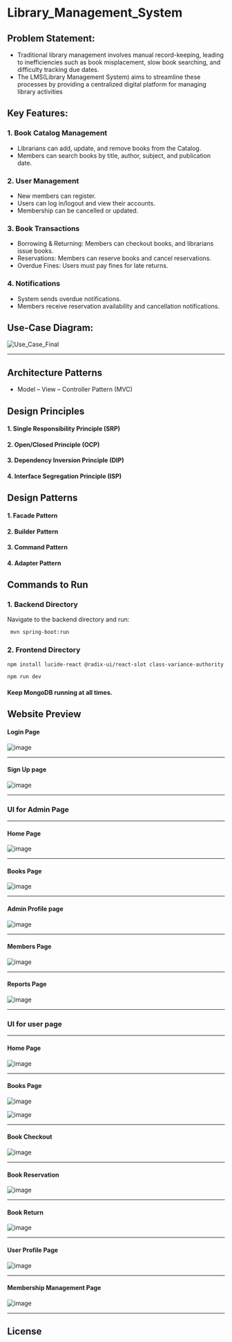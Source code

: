 # Library_Management_System


## Problem Statement:
- Traditional library management involves manual record-keeping, leading to inefficiencies such as book misplacement, slow book searching, and difficulty tracking due dates.
- The LMS(Library Management System) aims to streamline these processes by providing a centralized digital platform for managing library activities





## Key Features:
### 1. Book Catalog Management
- Librarians can add, update, and remove books from the Catalog.
- Members can search books by title, author, subject, and publication date.
### 2. User Management
- New members can register.
- Users can log in/logout and view their accounts.
- Membership can be cancelled or updated.
### 3. Book Transactions
- Borrowing & Returning: Members can checkout books, and librarians issue books.
- Reservations: Members can reserve books and cancel reservations.
- Overdue Fines: Users must pay fines for late returns.
### 4. Notifications
- System sends overdue notifications.
- Members receive reservation availability and cancellation notifications.

## Use-Case Diagram:
![Use_Case_Final](https://github.com/user-attachments/assets/88baf129-15e3-4667-8563-a4260a194bd7)

________________________________________________________________________________
## Architecture Patterns
- Model – View – Controller Pattern (MVC)

## Design Principles
#### 1. Single Responsibility Principle (SRP)
#### 2. Open/Closed Principle (OCP)
#### 3. Dependency Inversion Principle (DIP)
#### 4. Interface Segregation Principle (ISP)

## Design Patterns
#### 1. Facade Pattern
#### 2. Builder Pattern
#### 3. Command Pattern
#### 4. Adapter Pattern

## Commands to Run


### 1. Backend Directory

Navigate to the backend directory and run:

 ```bash 
  mvn spring-boot:run   
```

### 2. Frontend Directory
 ```bash 
npm install lucide-react @radix-ui/react-slot class-variance-authority clsx tailwindcss-animate --legacy-peer-deps
```

```bash
npm run dev
```

#### Keep MongoDB running at all times.

## Website Preview

#### Login Page

![image](https://github.com/user-attachments/assets/b68d1507-e0ee-4afb-9737-55588df646cf)

_________________________________________________________________
#### Sign Up page

![image](https://github.com/user-attachments/assets/534fe1be-bc5f-4ade-833e-963e0212a592)
_________________________________________________________________
### UI for Admin Page 
_________________________________________________________________
#### Home Page
![image](https://github.com/user-attachments/assets/5f6e4821-b342-4f65-a806-64a3c5040b08)

_________________________________________________________________
#### Books Page
![image](https://github.com/user-attachments/assets/67e20e49-df57-40f2-9b2b-ff1417a467d1)

_________________________________________________________________
#### Admin Profile page
![image](https://github.com/user-attachments/assets/814c401f-f8b6-48f3-9e62-a830818e08f8)

_________________________________________________________________
#### Members Page
![image](https://github.com/user-attachments/assets/4a652610-efff-40b7-a152-294527af14ed)

_________________________________________________________________
#### Reports Page
![image](https://github.com/user-attachments/assets/33b7d9b4-5c3e-4a72-a7da-8fa0299992aa)

_________________________________________________________________
### UI for user page
_________________________________________________________________

#### Home Page
![image](https://github.com/user-attachments/assets/e60928b3-98a1-4824-bef0-4c8a7d8d732b)

_________________________________________________________________
#### Books Page
![image](https://github.com/user-attachments/assets/9723b84b-0ad6-4c8d-965c-e7dd1a2827ec)


![image](https://github.com/user-attachments/assets/f87c621a-b0cc-474c-8796-a981e22519ad)

_________________________________________________________________
#### Book Checkout
![image](https://github.com/user-attachments/assets/ee4b308a-2c9d-4f17-9224-ebdef0f3897a)

_________________________________________________________________
#### Book Reservation
![image](https://github.com/user-attachments/assets/07ac794f-8dcb-48f3-b886-69018a651e9e)

_________________________________________________________________
#### Book Return
![image](https://github.com/user-attachments/assets/6c7c6dc3-e8ef-473a-9f12-4c138381c92e)

_________________________________________________________________
#### User Profile Page 
![image](https://github.com/user-attachments/assets/ddf50c54-8cc8-456b-9349-a5e9d63b1593)

_________________________________________________________________
#### Membership Management Page
![image](https://github.com/user-attachments/assets/f50401e3-8d04-4e99-81e1-72c021eaa5e0)

_________________________________________________________________

## License



